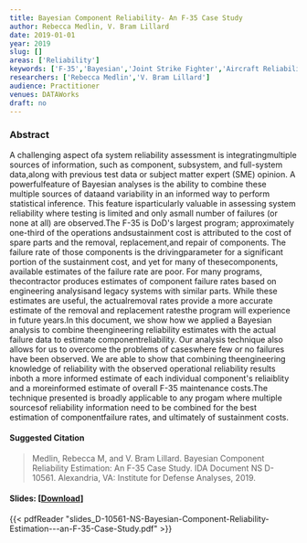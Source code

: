 ```yaml
---
title: Bayesian Component Reliability- An F-35 Case Study
author: Rebecca Medlin, V. Bram Lillard
date: 2019-01-01
year: 2019
slug: []
areas: ['Reliability']
keywords: ['F-35','Bayesian','Joint Strike Fighter','Aircraft Reliability','Depot Level Repairables']
researchers: ['Rebecca Medlin','V. Bram Lillard']
audience: Practitioner
venues: DATAWorks
draft: no
---
```




### Abstract
A challenging aspect ofa system reliability assessment is integratingmultiple sources of information, such as component, subsystem, and full-system data,along with previous test data or subject matter expert (SME) opinion. A powerfulfeature of Bayesian analyses is the ability to combine these multiple sources of dataand variability in an informed way to perform statistical inference. This feature isparticularly valuable in assessing system reliability where testing is limited and only asmall number of failures (or none at all) are observed.The F-35 is DoD's largest program; approximately one-third of the operations andsustainment cost is attributed to the cost of spare parts and the removal, replacement,and repair of components. The failure rate of those components is the drivingparameter for a significant portion of the sustainment cost, and yet for many of thesecomponents, available estimates of the failure rate are poor. For many programs, thecontractor produces estimates of component failure rates based on engineering analysisand legacy systems with similar parts. While these estimates are useful, the actualremoval rates provide a more accurate estimate of the removal and replacement ratesthe program will experience in future years.In this document, we show how we applied a Bayesian analysis to combine theengineering reliability estimates with the actual failure data to estimate componentreliability. Our analysis technique also allows for us to overcome the problems of caseswhere few or no failures have been observed. We are able to show that combining theengineering knowledge of reliability with the observed operational reliability results inboth a more informed estimate of each individual component's reliaiblity and a moreinformed estimate of overall F-35 maintenance costs.The technique presented is broadly applicable to any progam where multiple sourcesof reliability information need to be combined for the best estimation of componentfailure rates, and ultimately of sustainment costs.

#### Suggested Citation
> Medlin, Rebecca M, and V. Bram Lillard. Bayesian Component Reliability Estimation: An F-35 Case Study. IDA Document NS D-10561. Alexandria, VA: Institute for Defense Analyses, 2019.

#### Slides: [[Download](slides_D-10561-NS-Bayesian-Component-Reliability-Estimation---an-F-35-Case-Study.pdf)]
{{< pdfReader "slides_D-10561-NS-Bayesian-Component-Reliability-Estimation---an-F-35-Case-Study.pdf" >}}




